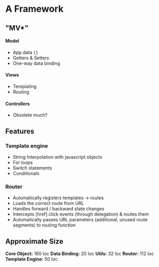 # A Framework

## "MV*"
#### Model
- App.data `{}`
- Getters & Setters
- One-way data binding
#### Views
- Templating
- Routing
#### Controllers
- Obsolete much?

## Features
### Template engine
- String Interpolation with javascript objects
- For loops
- Switch statements
- Conditionals
### Router
- Automatically registers templates -> routes
- Loads the correct route from URL
- Handles forward / backward state changes
- Intercepts [href] click events (through delegation) & routes them
- Automatically passes URL parameters (additional, unused route segments) to routing function



## Approximate Size
**Core Object:** 160 loc
 **Data Binding:** 20 loc
 **Utils:** 32 loc
 **Router:** 112 loc
 **Template Engine:** 50 loc
